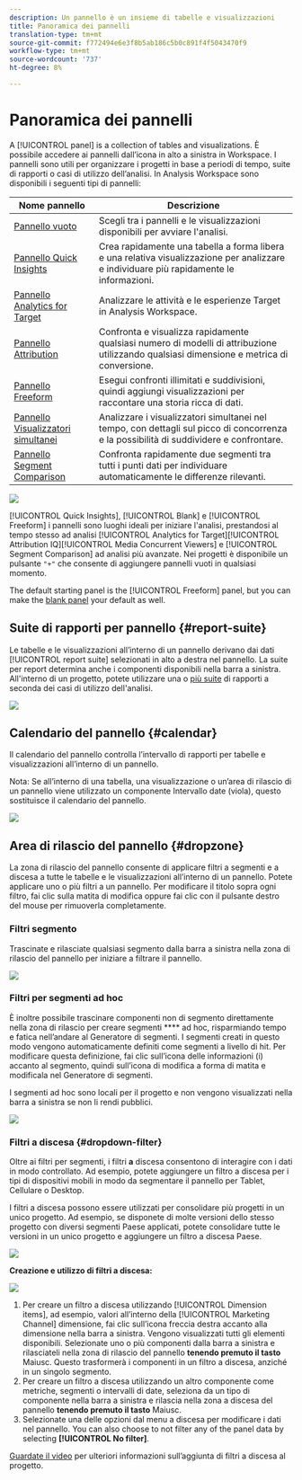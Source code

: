 ```yaml
---
description: Un pannello è un insieme di tabelle e visualizzazioni
title: Panoramica dei pannelli
translation-type: tm+mt
source-git-commit: f772494e6e3f8b5ab186c5b0c891f4f5043470f9
workflow-type: tm+mt
source-wordcount: '737'
ht-degree: 8%

---
```



# Panoramica dei pannelli

A [!UICONTROL panel] is a collection of tables and visualizations. È possibile accedere ai pannelli dall’icona in alto a sinistra in Workspace. I pannelli sono utili per organizzare i progetti in base a periodi di tempo, suite di rapporti o casi di utilizzo dell’analisi. In  Analysis Workspace sono disponibili i seguenti tipi di pannelli:

| Nome pannello | Descrizione |
|---|---|
| [Pannello vuoto](blank-panel.md) | Scegli tra i pannelli e le visualizzazioni disponibili per avviare l&#39;analisi. |
| [Pannello Quick Insights](quickinsight.md) | Crea rapidamente una tabella a forma libera e una relativa visualizzazione per analizzare e individuare più rapidamente le informazioni. |
| [Pannello Analytics for Target](a4t-panel.md) | Analizzare le attività e le esperienze Target in  Analysis Workspace. |
| [Pannello Attribution](attribution.md) | Confronta e visualizza rapidamente qualsiasi numero di modelli di attribuzione utilizzando qualsiasi dimensione e metrica di conversione. |
| [Pannello Freeform](freeform-panel.md) | Esegui confronti illimitati e suddivisioni, quindi aggiungi visualizzazioni per raccontare una storia ricca di dati. |
| [Pannello Visualizzatori simultanei](media-concurrent-viewers.md) | Analizzare i visualizzatori simultanei nel tempo, con dettagli sul picco di concorrenza e la possibilità di suddividere e confrontare. |
| [Pannello Segment Comparison](c-segment-comparison/segment-comparison.md) | Confronta rapidamente due segmenti tra tutti i punti dati per individuare automaticamente le differenze rilevanti. |

![](assets/panel-overview.png)

[!UICONTROL Quick Insights], [!UICONTROL Blank] e [!UICONTROL Freeform] i pannelli sono luoghi ideali per iniziare l&#39;analisi, prestandosi al tempo stesso ad analisi [!UICONTROL Analytics for Target][!UICONTROL Attribution IQ][!UICONTROL Media Concurrent Viewers] e [!UICONTROL Segment Comparison] ad analisi più avanzate. Nei progetti è disponibile un pulsante `"+"` che consente di aggiungere pannelli vuoti in qualsiasi momento.

The default starting panel is the [!UICONTROL Freeform] panel, but you can make the [blank panel](/help/analyze/analysis-workspace/c-panels/blank-panel.md) your default as well.

## Suite di rapporti per pannello {#report-suite}

Le tabelle e le visualizzazioni all’interno di un pannello derivano dai dati [!UICONTROL report suite] selezionati in alto a destra nel pannello. La suite per report determina anche i componenti disponibili nella barra a sinistra. All&#39;interno di un progetto, potete utilizzare una o [più suite](https://docs.adobe.com/content/help/it-IT/analytics/analyze/analysis-workspace/build-workspace-project/multiple-report-suites.html) di rapporti a seconda dei casi di utilizzo dell&#39;analisi.

![](assets/panel-report-suite.png)

## Calendario del pannello {#calendar}

Il calendario del pannello controlla l’intervallo di rapporti per tabelle e visualizzazioni all’interno di un pannello.

Nota: Se all’interno di una tabella, una visualizzazione o un’area di rilascio di un pannello viene utilizzato un componente Intervallo date (viola), questo sostituisce il calendario del pannello.

![](assets/panel-calendar.png)

## Area di rilascio del pannello {#dropzone}

La zona di rilascio del pannello consente di applicare filtri a segmenti e a discesa a tutte le tabelle e le visualizzazioni all’interno di un pannello. Potete applicare uno o più filtri a un pannello. Per modificare il titolo sopra ogni filtro, fai clic sulla matita di modifica oppure fai clic con il pulsante destro del mouse per rimuoverla completamente.

### Filtri segmento

Trascinate e rilasciate qualsiasi segmento dalla barra a sinistra nella zona di rilascio del pannello per iniziare a filtrare il pannello.

![](assets/segment-filter.png)

### Filtri per segmenti ad hoc

È inoltre possibile trascinare componenti non di segmento direttamente nella zona di rilascio per creare segmenti **** ad hoc, risparmiando tempo e fatica nell’andare al Generatore di segmenti. I segmenti creati in questo modo vengono automaticamente definiti come segmenti a livello di hit. Per modificare questa definizione, fai clic sull’icona delle informazioni (i) accanto al segmento, quindi sull’icona di modifica a forma di matita e modificala nel Generatore di segmenti.

I segmenti ad hoc sono locali per il progetto e non vengono visualizzati nella barra a sinistra se non li rendi pubblici.

![](assets/adhoc-segment-filter.png)

### Filtri a discesa {#dropdown-filter}

Oltre ai filtri per segmenti, i filtri **a** discesa consentono di interagire con i dati in modo controllato. Ad esempio, potete aggiungere un filtro a discesa per i tipi di dispositivi mobili in modo da segmentare il pannello per Tablet, Cellulare o Desktop.

I filtri a discesa possono essere utilizzati per consolidare più progetti in un unico progetto. Ad esempio, se disponete di molte versioni dello stesso progetto con diversi segmenti Paese applicati, potete consolidare tutte le versioni in un unico progetto e aggiungere un filtro a discesa Paese.

![](assets/dropdown-filter-intro.png)

**Creazione e utilizzo di filtri a discesa:**

![](assets/create-dropdown.png)

1. Per creare un filtro a discesa utilizzando [!UICONTROL Dimension items], ad esempio, valori all’interno della [!UICONTROL Marketing Channel] dimensione, fai clic sull’icona freccia destra accanto alla dimensione nella barra a sinistra. Vengono visualizzati tutti gli elementi disponibili. Selezionate uno o più componenti dalla barra a sinistra e rilasciateli nella zona di rilascio del pannello **tenendo premuto il tasto** Maiusc. Questo trasformerà i componenti in un filtro a discesa, anziché in un singolo segmento.
1. Per creare un filtro a discesa utilizzando un altro componente come metriche, segmenti o intervalli di date, seleziona da un tipo di componente nella barra a sinistra e rilascia nella zona a discesa del pannello **tenendo premuto il tasto** Maiusc.
1. Selezionate una delle opzioni dal menu a discesa per modificare i dati nel pannello. You can also choose to not filter any of the panel data by selecting **[!UICONTROL No filter]**.

[Guardate il video](https://www.youtube.com/watch?v=vpJywtsFVPI) per ulteriori informazioni sull’aggiunta di filtri a discesa al progetto.
